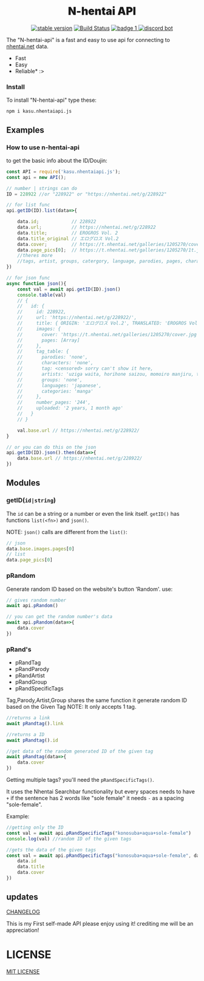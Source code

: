 <div align="center">
<h1 style="font-weight:1000">N-hentai API</h1>
<p>

[![stable version](https://img.shields.io/badge/stable%20version-2.8.0-brightgreen?style=for-the-badge)](https://npmjs.com/package/kasu.nhentaiapi.js)
[![Build Status](https://img.shields.io/travis/IchimakiKasura/kasu.nhentaiapi.js.svg?style=for-the-badge)](https://travis-ci.com/IchimakiKasura/kasu.nhentaiapi.js)
[![badge 1](https://img.shields.io/badge/unofficial%20nhentai%20API-gray?style=for-the-badge) ](https://nhentai.net/g/177013)
[![discord bot](https://img.shields.io/badge/Try%20the%20DiscordBot%20-gray?style=for-the-badge)](https://discord.com/api/oauth2/authorize?client_id=816244016282599454&permissions=162816&scope=bot)
</div>

The "N-hentai-api" is a fast and easy to use api for connecting to [nhentai.net]("https://nhentai.net/") data.
* Fast
* Easy
* Reliable* :>

### Install

To install "N-hentai-api" type these:

```
npm i kasu.nhentaiapi.js
```

## Examples

### How to use n-hentai-api

to get the basic info about the ID/Doujin:

```js
const API = require('kasu.nhentaiapi.js');
const api = new API();

// number | strings can do
ID = 228922 //or "228922" or "https://nhentai.net/g/228922"

// for list func
api.getID(ID).list(data=>{

    data.id;            // 228922
    data.url;           // https://nhentai.net/g/228922
    data.title;         // EROGROS Vol. 2
    data.title_original // エログロス Vol.2
    data.cover;         // https://t.nhentai.net/galleries/1205270/cover.jpg
    data.page_pics[0];  // https://t.nhentai.net/galleries/1205270/1t.jpg
    //theres more
    //tags, artist, groups, catergory, language, parodies, pages, characters, uploaded
})

// for json func
async function json(){
    const val = await api.getID(ID).json()
    console.table(val)
    // {
    //   id: {      
    //     id: 228922,
    //     url: 'https://nhentai.net/g/228922/',
    //     title: { ORIGIN: 'エログロス Vol.2', TRANSLATED: 'EROGROS Vol. 2' },
    //     images: { 
    //       cover: 'https://t.nhentai.net/galleries/1205270/cover.jpg'
    //       pages: [Array]
    //     },
    //     tag_table: {
    //       parodies: 'none',
    //       characters: 'none',
    //       tag: <censored> sorry can't show it here,
    //       artists: 'uziga waita, horihone saizou, momoiro manjiru, tksn, faith, zero punch, hayami kuro, ai7n, senmu',
    //       groups: 'none',
    //       languages: 'japanese',
    //       categories: 'manga'
    //     },
    //     number_pages: '244',
    //     uploaded: '2 years, 1 month ago'
    //   }
    // }

    val.base.url // https://nhentai.net/g/228922/
}

// or you can do this on the json
api.getID(ID).json().then(data=>{
    data.base.url // https://nhentai.net/g/228922/
})
```

## Modules

### getID(``id|string``)

The ``id`` can be a string or a number or even the link itself.
``getID()`` has functions ``list(<fn>)`` and ``json()``.

NOTE:
``json()`` calls are different from the ``list()``:
```js
// json
data.base.images.pages[0]
// list
data.page_pics[0]
```

### pRandom

Generate random ID based on the website's button 'Random'.
use:
```js
// gives random number
await api.pRandom()

// you can get the random number's data
await api.pRandom(data=>{
    data.cover
})
```

### pRand's

* pRandTag
* pRandParody
* pRandArtist
* pRandGroup
* pRandSpecificTags

Tag,Parody,Artist,Group shares the same function it generate random ID based on the Given Tag
NOTE: It only accepts 1 tag.
```js
//returns a link
await pRandtag().link

//returns a ID
await pRandtag().id

//get data of the random generated ID of the given tag
await pRandtag(data=>{
    data.cover
})
```

Getting multiple tags? you'll need the ``pRandSpecificTags()``.

It uses the Nhentai Searchbar functionality but
every spaces needs to have ``+`` if the sentence has 2 words like "sole female" it needs ``-`` as a spacing "sole-female".

Example:
```js
//getting only the ID
const val = await api.pRandSpecificTags("konosuba+aqua+sole-female")
console.log(val) //random ID of the given tags

//gets the data of the given tags
const val = await api.pRandSpecificTags("konosuba+aqua+sole-female", data=>{
    data.id
    data.title
    data.cover
})
```

## updates

[CHANGELOG](https://github.com/IchimakiKasura/kasu.nhentaiapi.js/blob/main/CHANGELOG.md)

This is my First self-made API please enjoy using it!
crediting me will be an appreciation!

# LICENSE 
[MIT LICENSE](https://github.com/IchimakiKasura/kasu.nhentaiapi.js/blob/main/README.md)